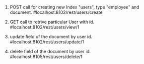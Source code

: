 
1. POST call for creating new Index "users", type "employee" and document.
#localhost:8102/rest/users/create

2. GET call to retrive particular User with id.
#localhost:8102/rest/users/view/1

3. update field of the document by user id.
#localhost:8102/rest/users/update/1

4. delete field of the document by user id.
#localhost:8105/rest/users/delete/1


